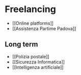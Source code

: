 # Freelancing 
- [[Online platforms]]
- [[Assistenza Partime Padova]]
## Long term
- [[Polizia postale]]
- [[Sicurezza Informatica]]
- [[Intelligenza artificiale]]


